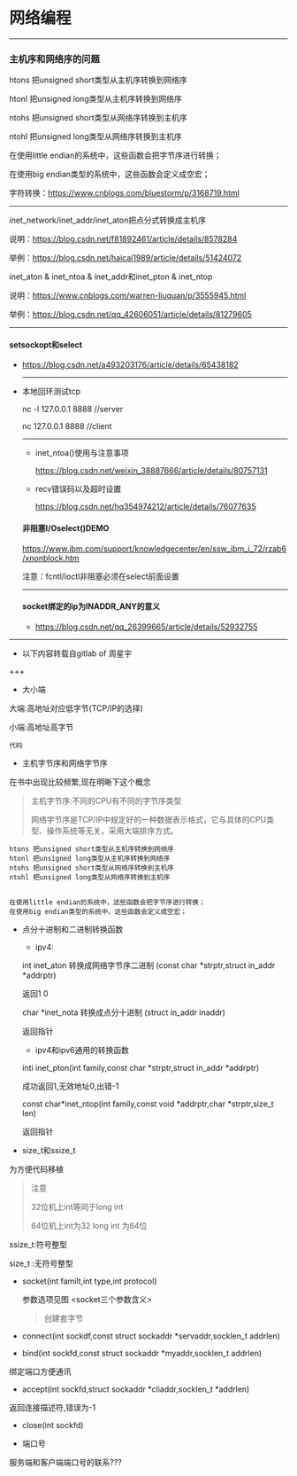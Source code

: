 # 网络编程

---

### 主机序和网络序的问题

htons 把unsigned short类型从主机序转换到网络序

htonl 把unsigned long类型从主机序转换到网络序

ntohs 把unsigned short类型从网络序转换到主机序

ntohl 把unsigned long类型从网络序转换到主机序

在使用little endian的系统中，这些函数会把字节序进行转换；

在使用big endian类型的系统中，这些函数会定义成空宏；

字符转换：https://www.cnblogs.com/bluestorm/p/3168719.html

---

inet_network/inet_addr/inet_aton把点分式转换成主机序

说明：https://blog.csdn.net/f81892461/article/details/8578284

举例：https://blog.csdn.net/haicai1989/article/details/51424072

inet_aton & inet_ntoa & inet_addr和inet_pton & inet_ntop

说明：https://www.cnblogs.com/warren-liuquan/p/3555945.html

举例：https://blog.csdn.net/qq_42606051/article/details/81279605

---

#### setsockopt和select

+ https://blog.csdn.net/a493203176/article/details/65438182

  ---

+ 本地回环测试tcp

  nc -l 127.0.0.1 8888	//server

  nc 127.0.0.1 8888	  //client

  ---

  + inet_ntoa()使用与注意事项

    https://blog.csdn.net/weixin_38887666/article/details/80757131

  + recv错误码以及超时设置

    https://blog.csdn.net/hq354974212/article/details/76077635

  #### 非阻塞I/Oselect()DEMO

  https://www.ibm.com/support/knowledgecenter/en/ssw_ibm_i_72/rzab6/xnonblock.htm

  注意：fcntl/ioctl非阻塞必须在select前面设置

  ---

  #### socket绑定的ip为INADDR_ANY的意义

  + https://blog.csdn.net/qq_26399665/article/details/52932755

---

+ 以下内容转载自gitlab of 周星宇

+++

- 大小端

大端:高地址对应低字节(TCP/IP的选择)

小端:高地址高字节

```
代码
```

- 主机字节序和网络字节序

在书中出现比较频繁,现在明晰下这个概念 

> 主机字节序:不同的CPU有不同的字节序类型
>
> 网络字节序是TCP/IP中规定好的一种数据表示格式，它与具体的CPU类型、操作系统等无关，采用大端排序方式。

```
htons 把unsigned short类型从主机序转换到网络序
htonl 把unsigned long类型从主机序转换到网络序
ntohs 把unsigned short类型从网络序转换到主机序
ntohl 把unsigned long类型从网络序转换到主机序


在使用little endian的系统中，这些函数会把字节序进行转换；
在使用big endian类型的系统中，这些函数会定义成空宏；
```

- 点分十进制和二进制转换函数

  - ipv4: 

  int inet_aton 转换成网络字节序二进制 (const char *strptr,struct  in_addr *addrptr)

  返回1 0

  char *inet_nota 转换成点分十进制 (struct in_addr inaddr)

  返回指针

  - ipv4和ipv6通用的转换函数

  inti inet_pton(int family,const char *strptr,struct  in_addr *addrptr) 

  成功返回1,无效地址0,出错-1

  const char*inet_ntop(int family,const void *addrptr,char *strptr,size_t len)

  返回指针

- size_t和ssize_t

为方便代码移植

> 注意 
>
> 32位机上int等同于long int
>
> 64位机上int为32 long int 为64位

ssize_t:符号整型

size_t :无符号整型

- socket(int familt,int type,int protocol)

  参数选项见图 <socket三个参数含义>

  > 创建套字节

- connect(int sockdf,const struct sockaddr *servaddr,socklen_t addrlen)

- bind(int sockfd,const struct sockaddr *myaddr,socklen_t addrlen)

绑定端口方便通讯

- accept(int sockfd,struct sockaddr *cliaddr,socklen_t *addrlen)

返回连接描述符,错误为-1

- close(int sockfd)

- 端口号

服务端和客户端端口号的联系???